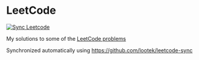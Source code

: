 # LeetCode
[![Sync Leetcode](https://github.com/lootek/leetcode/actions/workflows/sync_leetcode.yml/badge.svg)](https://github.com/lootek/leetcode/actions/workflows/sync_leetcode.yml)

My solutions to some of the [LeetCode problems](https://leetcode.com/problemset/all/)

Synchronized automatically using https://github.com/lootek/leetcode-sync
